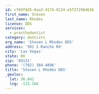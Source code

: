 ```yaml
---
id: cf69f8d5-8aa3-4174-8134-e5f37298d636
first_name: Steven
last_name: Rhodes
license: DDS
services:
  - prosthodontist
category: dentists
org_name: 'Steven L Rhodes DDS'
address: '501 S Rancho Rd'
city: 'Las Vegas'
state: NV
zip: '89131'
phone: '(702) 384-4896'
title: 'Steven L Rhodes DDS'
_geoloc:
  lat: 36.041
  lng: -115.166
---
```

